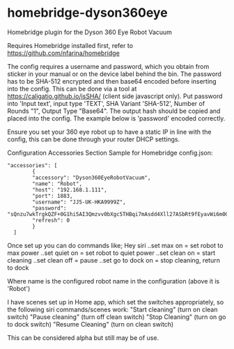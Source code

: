 # homebridge-dyson360eye
Homebridge plugin for the Dyson 360 Eye Robot Vacuum

Requires Homebridge installed first, refer to https://github.com/nfarina/homebridge

The config requires a username and password, which you obtain from sticker in your manual or on the device label behind the bin.
The password has to be SHA-512 encrypted and then base64 encoded before inserting into the config.  This can be done via a tool at https://caligatio.github.io/jsSHA/ (client side javascript only).  Put password into 'Input text', input type 'TEXT', SHA Variant 'SHA-512', Number of Rounds "1", Output Type "Base64".  The output hash should be copied and placed into the config.  The example below is 'password' encoded correctly.

Ensure you set your 360 eye robot up to have a static IP in line with the config, this can be done through your router DHCP settings.

Configuration Accessories Section Sample for Homebridge config.json:

```
"accessories": [
        {
        "accessory": "Dyson360EyeRobotVacuum",
        "name": "Robot",
        "host": "192.168.1.111",
        "port": 1883,
        "username": "JJ5-UK-HKA9999Z",
        "password": "sQnzu7wkTrgkQZF+0G1hi5AI3Qmzvv0bXgc5THBqi7mAsdd4Xll27ASbRt9fEyavWi6m0QP9B8lThf+rDKy8hg==",
        "refresh": 0
        }
  ]​
```

Once set up you can do commands like;
Hey siri
..set <NAME> max on = set robot to max power
..set <NAME> quiet on = set robot to quiet power
..set <NAME> clean on = start cleaning
..set <NAME> clean off = pause
..set <NAME> go to dock on = stop cleaning, return to dock

Where name is the configured robot name in the configuration (above it is 'Robot')

I have scenes set up in Home app, which set the switches appropriately, so the following siri commands/scenes work:
"Start cleaning" (turn on clean switch)
"Pause cleaning" (turn off clean switch)
"Stop Cleaning" (turn on go to dock switch)
"Resume Cleaning" (turn on clean switch)

This can be considered alpha but still may be of use.
